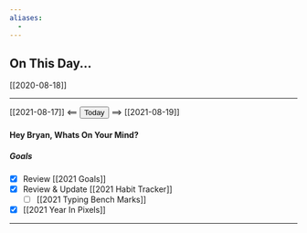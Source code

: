 ```yaml
---
aliases: 
  - 
---
```


## On This Day...

[[2020-08-18]]

---

[[2021-08-17]] <== <button class="date_button_today">Today</button> ==> [[2021-08-19]]

#### Hey Bryan, Whats On Your Mind? 

##### Goals

- [x] Review [[2021 Goals]]
- [x] Review & Update [[2021 Habit Tracker]]
	- [ ] [[2021 Typing Bench Marks]]
- [x] [[2021 Year In Pixels]]

---




